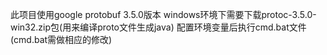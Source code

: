 此项目使用google protobuf 3.5.0版本
windows环境下需要下载protoc-3.5.0-win32.zip包(用来编译proto文件生成java)
配置环境变量后执行cmd.bat文件(cmd.bat需做相应的修改)
